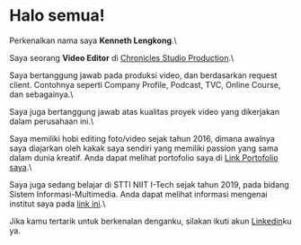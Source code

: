 # Halo semua! 

Perkenalkan nama saya **Kenneth Lengkong**.\

Saya seorang **Video Editor** di [Chronicles Studio Production](https://www.chronicles-production.com/).\

Saya bertanggung jawab pada produksi video, dan berdasarkan request client. Contohnya seperti Company Profile, Podcast, TVC, Online Course, dan sebagainya.\

Saya juga bertanggung jawab atas kualitas proyek video yang dikerjakan dalam perusahaan ini.\

Saya memiliki hobi editing foto/video sejak tahun 2016, dimana awalnya saya diajarkan oleh kakak saya sendiri yang memiliki passion yang sama dalam dunia kreatif. Anda dapat melihat portofolio saya di [Link Portofolio saya](https://kensnetlengkong.wixsite.com/kenny).\

Saya juga sedang belajar di STTI NIIT I-Tech sejak tahun 2019, pada bidang Sistem Informasi-Multimedia. Anda dapat melihat informasi mengenai institut saya pada [link ini](https://www.i-tech.ac.id/).\

Jika kamu tertarik untuk berkenalan denganku, silakan ikuti akun [Linkedin](https://www.linkedin.com/in/kennethlengkong/)ku ya.

